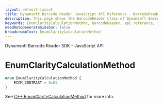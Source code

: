 ```yaml
---
layout: default-layout
title: Dynamsoft Barcode Reader JavaScript API Reference - BarcodeReader
description: This page shows the BarcodeReader Class of Dynamsoft Barcode Reader JavaScript SDK.
keywords: EnumClarityCalculationMethod, BarcodeReader, api reference, javascript, js
needAutoGenerateSidebar: false
breadcrumbText: EnumClarityCalculationMethod
---
```


Dynamsoft Barcode Reader SDK - JavaScript API
# EnumClarityCalculationMethod

```ts
enum EnumClarityCalculationMethod {
    ECCM_CONTRAST = 0x01
}
```

See [C++ EnumClarityCalculationMethod](https://www.dynamsoft.com/barcode-reader/parameters/enum/frame-decoding-enums.html?ver=latest#claritycalculationmethod) for more info.